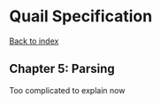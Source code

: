 # Quail Specification
[Back to index](index.md)

## Chapter 5: Parsing

Too complicated to explain now